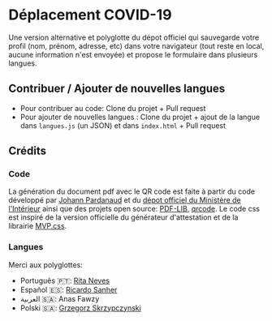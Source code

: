 # Déplacement COVID-19

Une version alternative et polyglotte du dépot officiel qui sauvegarde votre profil (nom, prénom, adresse, etc) dans votre navigateur (tout reste en local, aucune information n'est envoyée) et propose le formulaire dans plusieurs langues.

## Contribuer / Ajouter de nouvelles langues

- Pour contribuer au code: Clone du projet + Pull request
- Pour ajouter de nouvelles langues : Clone du projet + ajout de la langue dans `langues.js` (un JSON) et dans `index.html` + Pull request


## Crédits

### Code

La génération du document pdf avec le QR code est faite à partir du code développé par <a href="https://github.com/nesk">Johann Pardanaud</a> et du [dépot officiel du Ministère de l'Intérieur](https://github.com/LAB-MI/deplacement-covid-19 ) ainsi que des projets open source: <a href="https://pdf-lib.js.org/">PDF-LIB</a>, <a href="https://github.com/soldair/node-qrcode">qrcode</a>.
Le code css est inspiré de la version officielle du générateur d'attestation et de la librairie <a href="https://andybrewer.github.io/mvp/">MVP.css</a>.</p>

### Langues

Merci aux polyglottes:

+ Português 🇵🇹: [Rita Neves](https://github.com/ritanevesc) 
+ Español 🇪🇸: [Ricardo Sanher](https://www.instagram.com/ricardosanher/)
+ العربية 🇸🇦: Anas Fawzy
+ Polski 🇸🇦: [Grzegorz Skrzypczynski](https://github.com/grzegorz-skrzypczynski)
